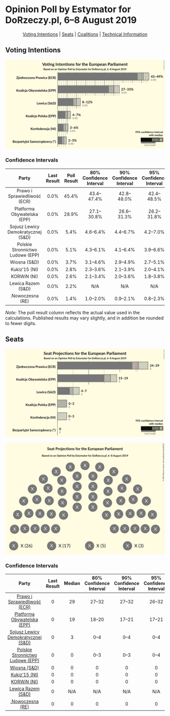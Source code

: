# Opinion Poll by Estymator for DoRzeczy.pl, 6–8 August 2019

<p align="center"><a href="#voting-intentions">Voting Intentions</a> | <a href="#seats">Seats</a> | <a href="#coalitions">Coalitions</a> | <a href="#technical-information">Technical Information</a></p>

## Voting Intentions

![Graph with voting intentions not yet produced](2019-08-08-Estymator.png "Voting Intentions")

### Confidence Intervals

| Party | Last Result | Poll Result | 80% Confidence Interval | 90% Confidence Interval | 95% Confidence Interval | 99% Confidence Interval |
|:-----:|:-----------:|:-----------:|:-----------------------:|:-----------------------:|:-----------------------:|:-----------------------:|
| Prawo i Sprawiedliwość (ECR) | 0.0% | 45.4% | 43.4–47.4% |42.8–48.0% |42.4–48.5% |41.4–49.4% |
| Platforma Obywatelska (EPP) | 0.0% | 28.9% | 27.1–30.8% |26.6–31.3% |26.2–31.8% |25.4–32.7% |
| Sojusz Lewicy Demokratycznej (S&D) | 0.0% | 5.4% | 4.6–6.4% |4.4–6.7% |4.2–7.0% |3.8–7.5% |
| Polskie Stronnictwo Ludowe (EPP) | 0.0% | 5.1% | 4.3–6.1% |4.1–6.4% |3.9–6.6% |3.6–7.1% |
| Wiosna (S&D) | 0.0% | 3.7% | 3.1–4.6% |2.9–4.9% |2.7–5.1% |2.4–5.5% |
| Kukiz’15 (NI) | 0.0% | 2.8% | 2.3–3.6% |2.1–3.9% |2.0–4.1% |1.7–4.5% |
| KORWiN (NI) | 0.0% | 2.6% | 2.1–3.4% |2.0–3.6% |1.8–3.8% |1.6–4.2% |
| Lewica Razem (S&D) | 0.0% | 2.2% | N/A |N/A |N/A |N/A |
| .Nowoczesna (RE) | 0.0% | 1.4% | 1.0–2.0% |0.9–2.1% |0.8–2.3% |0.7–2.6% |

*Note:* The poll result column reflects the actual value used in the calculations. Published results may vary slightly, and in addition be rounded to fewer digits.

## Seats

![Graph with seats not yet produced](2019-08-08-Estymator-seats.png "Seats")

![Graph with seating plan not yet produced](2019-08-08-Estymator-seating-plan.png "Seating Plan")

### Confidence Intervals

| Party | Last Result | Median | 80% Confidence Interval | 90% Confidence Interval | 95% Confidence Interval | 99% Confidence Interval |
|:-----:|:-----------:|:------:|:-----------------------:|:-----------------------:|:-----------------------:|:-----------------------:|
| <a href="#prawo-i-sprawiedliwość-(ecr)">Prawo i Sprawiedliwość (ECR)</a> | 0 | 29 | 27–32 |27–32 |26–32 |26–33 |
| <a href="#platforma-obywatelska-(epp)">Platforma Obywatelska (EPP)</a> | 0 | 19 | 18–20 |17–21 |17–21 |16–22 |
| <a href="#sojusz-lewicy-demokratycznej-(s&d)">Sojusz Lewicy Demokratycznej (S&D)</a> | 0 | 3 | 0–4 |0–4 |0–4 |0–4 |
| <a href="#polskie-stronnictwo-ludowe-(epp)">Polskie Stronnictwo Ludowe (EPP)</a> | 0 | 0 | 0–3 |0–3 |0–4 |0–4 |
| <a href="#wiosna-(s&d)">Wiosna (S&D)</a> | 0 | 0 | 0 |0 |0 |0–3 |
| <a href="#kukiz’15-(ni)">Kukiz’15 (NI)</a> | 0 | 0 | 0 |0 |0 |0 |
| <a href="#korwin-(ni)">KORWiN (NI)</a> | 0 | 0 | 0 |0 |0 |0 |
| <a href="#lewica-razem-(s&d)">Lewica Razem (S&D)</a> | 0 | N/A | N/A |N/A |N/A |N/A |
| <a href="#.nowoczesna-(re)">.Nowoczesna (RE)</a> | 0 | 0 | 0 |0 |0 |0 |

